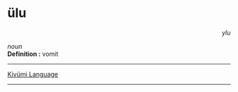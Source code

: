 
# ülu

<div align="right"><i>ylu</i></div>

*noun*  
**Definition :** vomit  

---

[Kivümi Language](../README.md)

---
